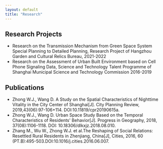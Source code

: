 ```yaml
---
layout: default
title: "Research"
---
```



## Research Projects
- Research on the Transmission Mechanism from Green Space System Special Planning to Detailed Planning, Research Project of Hangzhou Garden and Cultural Relics Bureau, 2021-2022
- Research on the Assessment of Urban Built Environment based on Cell Phone Signaling Data, Science and Technology Talent Programme of Shanghai Municipal Science and Technology Commission 2016-2019



## Publications
- Zhong W.J., Wang D. A Study on the Spatial Characteristics of Nighttime Vitality in the City Center of Shanghai[J]. City Planning Review, 2019,43(06):97-106+114. DOI:10.11819/cpr20190615a.
- Zhong W.J., Wang D. Urban Space Study Based on the Temporal Characteristics of Residents' Behavior[J]. Progress in Geography, 2018, 37(08):1106-1118. DOI: 10.18306/dlkxjz.2018.08.010.
- Zhang M., Wu W., Zhong W.J. et al.The Reshaping of Social Relations: Resettled Rural Residents in Zhenjiang, China[J], Cities, 2016, 60 (PT.B):495-503.DOI:10.1016/j.cities.2016.06.007.
